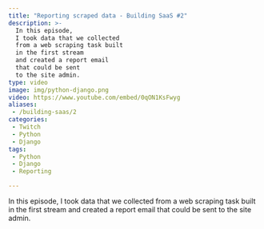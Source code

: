 ```yaml
---
title: "Reporting scraped data - Building SaaS #2"
description: >-
  In this episode,
  I took data that we collected
  from a web scraping task built
  in the first stream
  and created a report email
  that could be sent
  to the site admin.
type: video
image: img/python-django.png
video: https://www.youtube.com/embed/0qON1KsFwyg
aliases:
 - /building-saas/2
categories:
 - Twitch
 - Python
 - Django
tags:
 - Python
 - Django
 - Reporting

---
```


In this episode,
I took data that we collected
from a web scraping task built
in the first stream
and created a report email
that could be sent
to the site admin.
